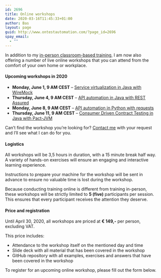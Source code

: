 ```yaml
---
id: 2696
title: Online workshops
date: 2020-03-16T11:45:33+01:00
author: Bas
layout: page
guid: http://www.ontestautomation.com/?page_id=2696
spay_email:
  - ""
---
```

In addition to my [in-person classroom-based training](https://www.ontestautomation.com/training/), I am now also offering a number of live online workshops that you can attend from the comfort of your own home or workplace.

#### Upcoming workshops in 2020

  * **Monday, June 1, 9 AM CEST** &#8211; [Service virtualization in Java with WireMock](https://www.ontestautomation.com/training/service-virtualization-with-wiremock/)
  * **Thursday, June 4, 9 AM CEST** &#8211; [API automation in Java with REST Assured](https://www.ontestautomation.com/training/automating-your-api-tests/)
  * **Monday, June 8, 9 AM CEST** &#8211; [API automation in Python with requests](https://www.ontestautomation.com/training/automating-your-api-tests/) 
  * **Thursday, June 11, 9 AM CEST** &#8211; [Consumer Driven Contract Testing in Java with Pact-JVM](https://www.ontestautomation.com/training/getting-started-with-consumer-driven-contract-testing/) 

Can&#8217;t find the workshop you&#8217;re looking for? [Contact me](https://www.ontestautomation.com/contact/) with your request and I&#8217;ll see what I can do for you.

#### Logistics

All workshops will be 3,5 hours in duration, with a 15 minute break half way. A variety of hands-on exercises will ensure an engaging and interactive learning experience.

Instructions to prepare your machine for the workshop will be sent in advance to ensure no valuable time is lost during the workshop.

Because conducting training online is different from training in-person, these workshops will be strictly limited to **5 (five)** participants per session. This ensures that every participant receives the attention they deserve.

#### Price and registration

Until April 30, 2020, all workshops are priced at **€ 149,-** per person, excluding VAT.

This price includes:

  * Attendance to the workshop itself on the mentioned day and time 
  * Slide deck with all material that has been covered in the workshop
  * GitHub repository with all examples, exercises and answers that have been covered in the workshop

To register for an upcoming online workshop, please fill out the form below.

<div role="form" class="wpcf7" id="wpcf7-f2695-o2" lang="en-US" dir="ltr">
  <div class="screen-reader-response" role="alert" aria-live="polite">
  </div>
</div>